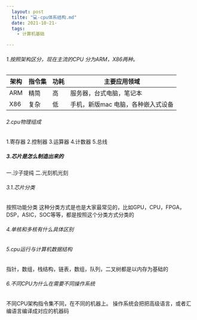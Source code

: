 ```yaml
---
  layout: post
  tilte: "💻-cpu体系结构.md"
  date: 2021-10-21-
  tags: 
    - 计算机基础

---
```


###### 1.按照架构区分，现在主流的CPU 分为ARM，X86两种。

| 架构 | 指令集  | 功耗  | 主要应用领域
|--- |  ----  | ----  | ---- |
|ARM   | 精简  | 高| 服务器，台式电脑，笔记本
|X86   | 复杂  | 低| 手机，新版mac 电脑，各种嵌入式设备

###### 2.cpu物理组成
1.寄存器
2.控制器
3.运算器
4.计数器
5.总线
##### 3.芯片是怎么制造出来的
一.沙子提纯
二.光刻机光刻
   ###### 3.1.芯片分类
按照功能分类
这种分类方式是也是大家最常见的，比如GPU，CPU，FPGA，DSP，ASIC，SOC等等，都是按照这个分类方式分类的
###### 4.单核和多核有什么具体区别
###### 5.cpu运行与计算机数据结构
指针，数组，栈结构，链表，数组，队列，二叉树都是以内存为基础的
###### 6.不同CPU为什么在需要不同操作系统
不同CPU架构指令集不同，在不同的机器上。
操作系统会把把高级语言，或者汇编语言编译成对应的机器码
